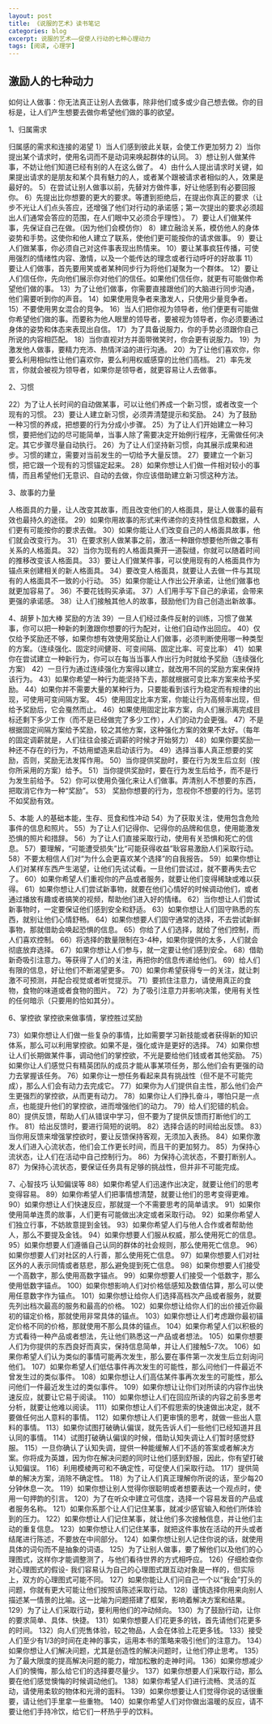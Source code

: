 ```yaml
---
layout: post
title: 《说服的艺术》读书笔记
categories: blog
excerpt: 说服的艺术——促使人行动的七种心理动力
tags: [阅读, 心理学]
---
```


## 激励人的七种动力

如何让人做事：你无法真正让别人去做事，除非他们或多或少自己想去做。你的目标是，让人们产生想要去做你希望他们做的事的欲望。


1、归属需求

归属感的需求和连接的渴望
1）当人们感到彼此关联，会使工作更加努力
2）当你提出某个请求时，使用名词而不是动词来唤起群体的认同。
3）想让别人做某件事，不妨让他们知道已经有别的人在这么做了。
4）由什么人提出请求时关键，如果提出请求的是朋友和某个具有魅力的人，或者某个跟被请求者相似的人，效果是最好的。
5）在尝试让别人做事以前，先替对方做件事，好让他感到有必要回报你。
6）先提出比你想要的更大的要求。等遭到拒绝后，在提出你真正的要求（让步不光让人们点头答应，还增强了他们对行动的承诺感；第一次提出的要求必须超出人们通常会答应的范围，在人们眼中又必须合乎理性）。
7）要让人们做某件事，先保证自己在做。（因为他们会模仿你）
8）建立融洽关系，模仿他人的身体姿势和手势。这使你和他人建立了联系，使他们更可能按你的请求做事。
9）要让人们做某事，你必须自己对这件事表现出热情来。
10）要让某事疯狂传播，可使用强烈的情绪性内容、激情，以及一个能传达的理念或者行动呼吁的好故事
11）要让人们做事，首先要用笑或者某种同步行为将他们凝聚为一个群体。
12）要让人们信任你，先向他们展示你对他们的信任。如果他们信任你，就更有可能做你希望他们做的事。
13）为了让他们做事，你需要直接跟他们的大脑进行同步沟通，他们需要听到你的声音。
14）如果使用竞争者来激发人，只使用少量竞争者。
15）不要使用男女混合的竞争。
16）当人们把你视为领导者，他们便更有可能做你希望他们做的事。而要称为他人眼里的领导者，要被视为领导者，你必须要通过身体的姿势和体态来表现出自信。
17）为了具备说服力，你的手势必须跟你自己所说的内容相匹配。
18）当你直视对方并面带微笑时，你会更有说服力。
19）为激发他人做事，要精力充沛、热情洋溢的进行沟通。
20）为了让他们喜欢你，你要么利用相似性让他们喜欢你，要么利用权威感穿的比他们高档。
21）率先发言，你就会被视为领导者，如果你是领导者，就更容易让人去做事。

2、习惯

22）为了让人长时间的自动做某事，可以让他们养成一个新习惯，或者改变一个现有的习惯。
23）要让人建立新习惯，必须弄清楚提示和奖励。
24）为了鼓励一种习惯的养成，把想要的行为分成小步骤。
25）为了让人们开始建立一种习惯，要把他们边的尽可能简单，当事人除了需要决定开始例行程序，无需做任何决定。其它步骤尽量自动执行。
26）为了让人们坚持新习惯，向其展示成果和进步。习惯的建立，需要对当前发生的一切给予大量反馈。
27）要建立一个新习惯，把它跟一个现有的习惯锚定起来。
28）如果你想让人们做一件相对较小的事情，而且希望他们无意识、自动的去做，你应该借助建立新习惯这种方法。

3、故事的力量

人格面具的力量，让人改变其故事，而且改变他们的人格面具，是让人做事的最有效也最持久的途径。
29）如果你用故事的形式来传递你的支持性信息和数据，人们更有可能按你的要求去做。
30）如果你能让人们改变自己的人格面具故事，他们就会改变行为。
31）在要求别人做某事之前，激活一种跟你想要他所做之事有关系的人格面具。
32）当你为现有的人格面具撕开一道裂缝，你就可以随着时间的推移改变该人格面具。
33）要让人们做某件事，可以使用现有的人格面具作为锚点来创建相关的新人格面具。
34）要改变人格面具，就要让人去做一件与其现有的人格面具不一致的小行动。
35）如果你能让人作出公开承诺，让他们做事也就更加容易了。
36）不要花钱购买承诺。
37）人们用手写下自己的承诺，会带来更强的承诺感。
38）让人们接触其他人的故事，鼓励他们为自己创造出新故事。

4、胡萝卜加大棒
奖励的方法
39）一旦人们经过条件反射的训练，习惯了做某事，你可以把一种新的刺激跟你想要的行为配对，让他们自动作出回应。
40）仅仅给予奖励还不够，如果你想有效使用奖励让人们做事，必须判断使用哪一种类型的方案。（连续强化、固定时间健哥、可变间隔、固定比率、可变比率）
41）如果你在尝试建立一种新行为，你可以在每当当事人作出行为时就给予奖励（连续强化方案）
42）一旦行为通过连续强化方案得以建立，就改用不同的奖励方案来保持该行为。
43）如果你希望一种行为能坚持下去，那就根据可变比率方案来给予奖励。
44）如果你并不需要大量的某种行为，只要能看到该行为稳定而有规律的出现，可使用可变间隔方案。
45）使用固定比率方案，你能让行为高频率出现，但给予奖励后，它会戛然而止。
46）如果使用固定比率方案，向人们展示离完成目标还剩下多少工作（而不是已经做完了多少工作），人们的动力会更强。
47）不是根据固定间隔方案给予奖励，较之其他方案，这种强化方案的效果不太好。（每年的固定调薪就是，人们往往会接近调薪的时候才开始努力）
48）如果你要奖励一种还不存在的行为，不妨用塑造来启动该行为。
49）选择当事人真正想要的奖励，否则，奖励无法发挥作用。
50）当你提供奖励时，要在行为发生后立刻（按你所采用的方案）给予。
51）当你提供奖励时，要在行为发生后给予，而不是行为发生前给予。
52）你可以使用负强化来让人们做事。弄清别人不想要的东西，把取消它作为一种“奖励”。
53） 奖励你想要的行为，忽视你不想要的行为。惩罚不如奖励有效。


5、本能
人的基础本能，生存、觅食和性冲动
54）为了获取关注，使用包含危险事件的信息和照片。
55）为了让人们记得你、记得你的品牌和信息，使用能激发恐惧的照片和措辞。
56）为了让人们直接采取行动，使用有关恐惧和死亡的信息。
57）要理解，“可能遭受损失”比“可能获得收益”耿容易激励人们采取行动。
58）不要太相信人们对“为什么会更喜欢某个选择”的自我报告。
59）如果你想让人们对某样东西产生渴望，让他们先试试看。一旦他们尝试过，就不要再失去它了。
60）如果你希望人们重视你的产品或者服务，就要让他们变得稀缺或难以获得。
61）如果你想让人们尝试新事物，就要在他们心情好的时候调动他们，或者通过播放有趣或者搞笑的视频，帮助他们进入好的情绪。
62）当你想让人们尝试新事物时，一定要保证他们感到安全和舒适。
63）如果你想让人们固守熟悉的东西，就别让他们心情舒畅。
64）如果你想要人们固守通常的选择，不去尝试新鲜事物，那就借助会唤起恐惧的信息。
65）你给了人们选择，就给了他们控制，而人们喜欢控制。
66）将选择的数量限制在3-4种，如果你提供的太多，人们就会彻底放弃选择。
67）如果你想让人们参与，就一定要让他们感到安全。
68）借助新奇吸引注意力。等获得了人们的关注，再把你的信息传递给他们。
69）给人们有限的信息，好让他们不断渴望更多。
70）如果你希望获得专一的关注，就让刺激不可预测，并配合视觉或者听觉提示。
71）要抓住注意力，请使用真正的食物，食物的味道或者食物的图片。
72）为了吸引注意力并影响决策，使用有关性的任何暗示（只要用的恰如其分）。

6、掌控欲
掌控欲来做事情，掌控胜过奖励

73）如果你想让人们做一些复杂的事情，比如需要学习新技能或者获得新的知识体系，那么可以利用掌控欲。如果不是，强化或许是更好的选择。
74）如果你想让人们长期做某件事，调动他们的掌控欲，不光是要给他们钱或者其他奖励。
75）如果你让人们感觉只有精英团队的成员才能从事某项任务，那么他们会有更强的动力去掌握该任务。
76）如果你让一想任务看起来具有挑战性（但不是不可能完成），那么人们会有动力去完成它。
77）如果你为人们提供自主性，那么他们会产生更强烈的掌控欲，从而更有动力。
78）如果你让人们挣扎奋斗，哪怕只是一点点，也能提升他们的掌控欲，进而增强他们的动力。
79）给人们犯错的机会。
80）提供反馈，帮助人们从错误中学习，但不要为了提供反馈而打断他们的工作。
81）给出反馈时，要进行简短的说明。
82）选择合适的时间给出反馈。
83）当你用反馈来增强掌控欲时，要让反馈保持客观，无须加入表扬。
84）如果你激发人们进入心流状态，他们会工作更长时间，而且干的更加努力。
85）为保持心流状态，让人们在活动中自己控制行为。
86）为保持心流状态，不要打断别人。
87）为保持心流状态，要保证任务具有足够的挑战性，但并非不可能完成。

7、心智技巧
认知偏误等
88）如果你希望人们迅速作出决定，就要让他们的思考变得容易。
89）如果你希望人们把事情想清楚，就要让他们的思考变得更难。
90）如果你想让人们快速反应，那就提一个不需要思考的简单请求。
91）如果你使用简单连贯的故事，人们更有可能做出决定或者采取行动。
92）如果你希望人们独立行事，不妨故意提到金钱。
93）如果你希望人们与他人合作或者帮助他人，那么不要提及金钱。
94）如果你想要人们服从权威，那么使用死亡的信息。
95）如果你想要人们遵循自己认同的群体的社会规则，那么使用死亡信息。
96）如果你想要人们对社区的人行善，那么使用死亡信息。
97）如果你想要人们对社区外的人表示同情或者慈悲，那么避免提到死亡信息。
98）如果你想要人们接受一个高数字，那么使用高数字锚点。
99）如果你想要人们接受一个低数字，那么使用低数字锚点。
100）如果你想影响人们对价格低感知及数值估算，那么可以使用任意数字作为锚点。
101）如果你想让给你人们选择高档次产品或者服务，就要先列出档次最高的服务和最高的价格。
102）如果你想让给你人们的出价接近你最初的锚定价格，那就使用非常具体的锚点。
103）如果你想让人们考虑跟你最初锚定价格不同的价格，那就使用不那么具体的锚点。
104）如果你希望人们以积极的方式看待一种产品或者想法，先让他们熟悉这一产品或者想法。
105）如果你想要人们为你提供的东西良好而真实，保持信息简单，并让人们接触5-7次。
106）如果你希望人们认为类似的事情可能再次发生，那么要在事件第一次发生后立刻询问他们。
107）如果你希望人们低估事件再次发生的可能性，那么问他们一件最近不曾发生过的类似事件。
108）如果你想让人们高估某件事再次发生的可能性，那么问他们一件最近发生过的类似事件。
109）如果你想让让你们对所读的内容作出快速反应，就要让它易于阅读。
110）如果你想让人们在回应所读的内容之前多思考分析，就要让他难以阅读。
111）如果你想让人们不假思索的快速做出决定，就不要做任何出人意料的事情。
112）如果你想让人们更审慎的思考，就做一些出人意料的事情。
113）如果你试图打破确认偏误，就先告诉人们一些他们已经知道并且认同的事情。
114）试图打破确认偏误的时候，借助认知失调让人们暂时感觉舒服。
115）一旦你确认了认知失调，提供一种能缓解人们不适的答案或者解决方案。你将成为英雄，因为你在解决问题的同时让他们感到舒服，因此，你有望打破认知偏误。
116）利用模棱两可和不确定性，可促使人们采取行动。
117）提供简单的解决方案，消除不确定性。
118）为了让人们真正理解你所说的话，至少每20分钟休息一次。
119）如果你想让别人觉得你很聪明或者想要表达一个观点时，使用一句押韵的引言。
120）为了在听众中建立可信度，选择一个容易发音的产品或者服务名称。
121）如果你系那个让人们记住某事，就减少感官输入和他们所体验到的压力。
122）如果你想让人们记住某事，就让他们多次接触信息，并让他们主动的重复信息。
123）如果你想让人们记住某事，就把这件事放在活动的开头或者结尾进行陈述，不要放在中间部分。
124）如果你想让别人记住你说的话，就使用具体的词句而不是抽象的词语。
125）为了让别人做事，要了解他们以及他们的心理图式，这样你才能调整测了，与他们看待世界的方式相呼应。
126）仔细检查你对心理图式的假设- 我们容易认为自己的心理图式跟互动对象是一样的，但实际上，双方的心理图式可能不同。
127）如果你能让人们问自己一个以“我会”打头的问题，你就有更大可能让他们按照该陈述采取行动。
128）谨慎选择你用来向别人描述某一情景的比喻。这一比喻为问题搭建了框架，影响着解决方案和结果。
129）为了让人们采取行动，要利用他们的冲动倾向。
130）为了鼓励行动，让你的要求简单、具体、快捷。
131）如果你想要人们花更多的钱，首先请他们花更多的时间。
132）向人们兜售体验，较之物品，人会在体验上花更多钱。
133）接受人们至少有1/3的时间在走神的事实，运用本书的策略来吸引他们的注意力。
134）如果你想让人们解决问题，尤其是创造性的解决问题时，让他们停止思考。
135）为了最大限度的提高解决问题的能力，增加松散的走神时间。
136）如果你想减少人们的懊悔，那么给它们的选择要尽量少。
137）如果你想要人们采取行动，那么要在他们感觉懊悔的时候调动他们。
138）如果你希望人们进行流畅、灵活的互动，请使用柔软的物体和光滑的面料。
139）如果你想要让人们觉得你说的话很重要，请让他们手里拿一些重物。
140）如果你希望人们对你做出温暖的反应，请不要让他们手持冷饮，给它们一杯热乎乎的饮料。

